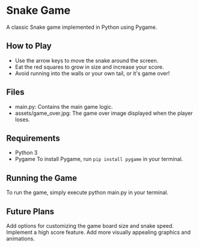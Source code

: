 # Snake Game
A classic Snake game implemented in Python using Pygame.

## How to Play
- Use the arrow keys to move the snake around the screen.
- Eat the red squares to grow in size and increase your score.
- Avoid running into the walls or your own tail, or it's game over!
## Files
- main.py: Contains the main game logic.
- assets/game_over.jpg: The game over image displayed when the player loses.
## Requirements
- Python 3
- Pygame
To install Pygame, run ```pip install pygame``` in your terminal.

## Running the Game
To run the game, simply execute python main.py in your terminal.

## Future Plans
Add options for customizing the game board size and snake speed.
Implement a high score feature.
Add more visually appealing graphics and animations.


